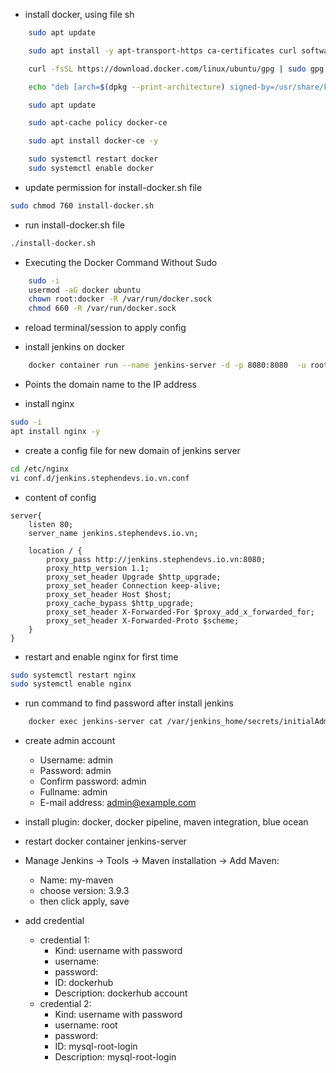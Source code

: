 - install docker, using file sh
```sh
    sudo apt update

    sudo apt install -y apt-transport-https ca-certificates curl software-properties-common

    curl -fsSL https://download.docker.com/linux/ubuntu/gpg | sudo gpg --dearmor -o /usr/share/keyrings/docker-archive-keyring.gpg

    echo "deb [arch=$(dpkg --print-architecture) signed-by=/usr/share/keyrings/docker-archive-keyring.gpg] https://download.docker.com/linux/ubuntu $(lsb_release -cs) stable" | sudo tee /etc/apt/sources.list.d/docker.list > /dev/null

    sudo apt update

    sudo apt-cache policy docker-ce

    sudo apt install docker-ce -y

    sudo systemctl restart docker
    sudo systemctl enable docker
```
- update permission for install-docker.sh file
```sh
sudo chmod 760 install-docker.sh
```

- run install-docker.sh file
```sh
./install-docker.sh
```

- Executing the Docker Command Without Sudo
```sh
    sudo -i
    usermod -aG docker ubuntu
    chown root:docker -R /var/run/docker.sock
    chmod 660 -R /var/run/docker.sock

```
- reload terminal/session to apply config

- install jenkins on docker
```sh
    docker container run --name jenkins-server -d -p 8080:8080  -u root --privileged -p 5000:5000 -v /var/run/docker.sock:/var/run/docker.sock -v $(which docker):/usr/bin/docker  -v jenkins_home:/var/jenkins_home --group-add $(stat -c '%g' /var/run/docker.sock) jenkins/jenkins:2.451-jdk17
```

- Points the domain name to the IP address

- install nginx
```sh
sudo -i
apt install nginx -y
```

- create a config file for new domain of jenkins server
```sh
cd /etc/nginx
vi conf.d/jenkins.stephendevs.io.vn.conf
```

- content of config
```
server{
	listen 80;
	server_name jenkins.stephendevs.io.vn;
	
	location / {
		proxy_pass http://jenkins.stephendevs.io.vn:8080;
		proxy_http_version 1.1;
		proxy_set_header Upgrade $http_upgrade;
		proxy_set_header Connection keep-alive;
		proxy_set_header Host $host;
		proxy_cache_bypass $http_upgrade;
		proxy_set_header X-Forwarded-For $proxy_add_x_forwarded_for;
		proxy_set_header X-Forwarded-Proto $scheme;
	}
}
```

- restart and enable nginx for first time
```sh
sudo systemctl restart nginx
sudo systemctl enable nginx
```

- run command to find password after install jenkins
```sh
    docker exec jenkins-server cat /var/jenkins_home/secrets/initialAdminPassword
```

- create admin account
  -  Username: admin
  -  Password: admin
  -  Confirm password: admin
  -  Fullname: admin
  -  E-mail address: admin@example.com 
  
- install plugin: docker, docker pipeline, maven integration, blue ocean
- restart docker container jenkins-server

- Manage Jenkins -> Tools -> Maven installation -> Add Maven: 
  - Name: my-maven
  - choose version: 3.9.3
  - then click apply, save


- add credential
  - credential 1:
    - Kind: username with password
    - username: <username of docker hub>
    - password: <password of docker hub>
    - ID: dockerhub
    - Description: dockerhub account
  - credential 2:
    - Kind: username with password
    - username: root
    - password: <password of mysql>
    - ID: mysql-root-login
    - Description: mysql-root-login